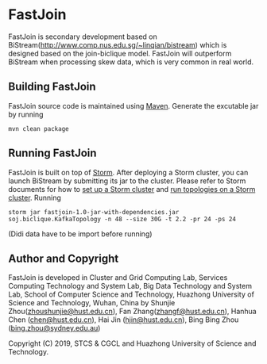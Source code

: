 # FastJoin
FastJoin is secondary development based on BiStream(http://www.comp.nus.edu.sg/~linqian/bistream) which is designed based on the join-biclique model.
FastJoin will outperform BiStream when processing skew data, which is very common in real world. 

## Building FastJoin

FastJoin source code is maintained using [Maven](http://maven.apache.org/). Generate the excutable jar by running

    mvn clean package

## Running FastJoin

FastJoin is built on top of [Storm](https://storm.apache.org/). After deploying a Storm cluster, you can launch BiStream by submitting its jar to the cluster. Please refer to Storm documents for how to [set up a Storm cluster](https://storm.apache.org/documentation/Setting-up-a-Storm-cluster.html) and [run topologies on a Storm cluster](https://storm.apache.org/documentation/Running-topologies-on-a-production-cluster.html).
Running 

    storm jar fastjoin-1.0-jar-with-dependencies.jar soj.biclique.KafkaTopology -n 48 --size 30G -t 2.2 -pr 24 -ps 24
(Didi data have to be import before running)

## Author and Copyright
FastJoin is developed in Cluster and Grid Computing Lab, Services Computing Technology and System Lab, Big Data Technology and System Lab, School of Computer Science and Technology, Huazhong University of Science and Technology, Wuhan, China by Shunjie Zhou(zhoushunjie@hust.edu.cn), Fan Zhang(zhangf@hust.edu.cn), Hanhua Chen (chen@hust.edu.cn), Hai Jin (hjin@hust.edu.cn), Bing Bing Zhou (bing.zhou@sydney.edu.au)

Copyright (C) 2019, STCS & CGCL and Huazhong University of Science and Technology.

